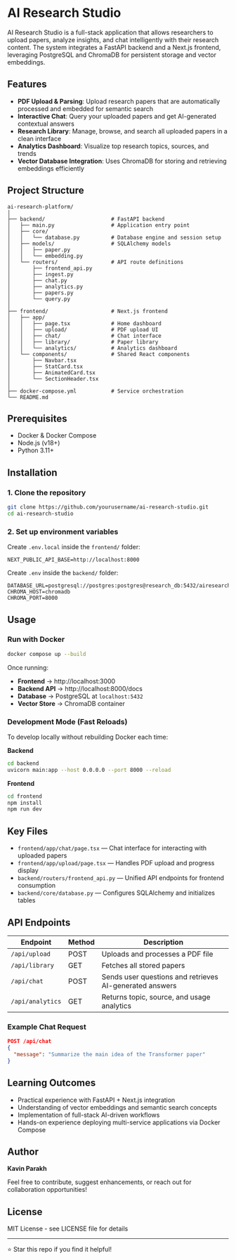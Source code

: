 # AI Research Studio

AI Research Studio is a full-stack application that allows researchers to upload papers, analyze insights, and chat intelligently with their research content. The system integrates a FastAPI backend and a Next.js frontend, leveraging PostgreSQL and ChromaDB for persistent storage and vector embeddings.

## Features

- **PDF Upload & Parsing**: Upload research papers that are automatically processed and embedded for semantic search
- **Interactive Chat**: Query your uploaded papers and get AI-generated contextual answers
- **Research Library**: Manage, browse, and search all uploaded papers in a clean interface
- **Analytics Dashboard**: Visualize top research topics, sources, and trends
- **Vector Database Integration**: Uses ChromaDB for storing and retrieving embeddings efficiently

## Project Structure

```
ai-research-platform/
│
├── backend/                     # FastAPI backend
│   ├── main.py                  # Application entry point
│   ├── core/
│   │   └── database.py          # Database engine and session setup
│   ├── models/                  # SQLAlchemy models
│   │   ├── paper.py
│   │   └── embedding.py
│   └── routers/                 # API route definitions
│       ├── frontend_api.py
│       ├── ingest.py
│       ├── chat.py
│       ├── analytics.py
│       ├── papers.py
│       └── query.py
│
├── frontend/                    # Next.js frontend
│   ├── app/
│   │   ├── page.tsx             # Home dashboard
│   │   ├── upload/              # PDF upload UI
│   │   ├── chat/                # Chat interface
│   │   ├── library/             # Paper library
│   │   └── analytics/           # Analytics dashboard
│   └── components/              # Shared React components
│       ├── Navbar.tsx
│       ├── StatCard.tsx
│       ├── AnimatedCard.tsx
│       └── SectionHeader.tsx
│
├── docker-compose.yml           # Service orchestration
└── README.md
```

## Prerequisites

- Docker & Docker Compose
- Node.js (v18+)
- Python 3.11+

## Installation

### 1. Clone the repository

```bash
git clone https://github.com/yourusername/ai-research-studio.git
cd ai-research-studio
```

### 2. Set up environment variables

Create `.env.local` inside the `frontend/` folder:

```env
NEXT_PUBLIC_API_BASE=http://localhost:8000
```

Create `.env` inside the `backend/` folder:

```env
DATABASE_URL=postgresql://postgres:postgres@research_db:5432/airesearch
CHROMA_HOST=chromadb
CHROMA_PORT=8000
```

## Usage

### Run with Docker

```bash
docker compose up --build
```

Once running:

- **Frontend** → http://localhost:3000
- **Backend API** → http://localhost:8000/docs
- **Database** → PostgreSQL at `localhost:5432`
- **Vector Store** → ChromaDB container

### Development Mode (Fast Reloads)

To develop locally without rebuilding Docker each time:

**Backend**

```bash
cd backend
uvicorn main:app --host 0.0.0.0 --port 8000 --reload
```

**Frontend**

```bash
cd frontend
npm install
npm run dev
```

## Key Files

- `frontend/app/chat/page.tsx` — Chat interface for interacting with uploaded papers
- `frontend/app/upload/page.tsx` — Handles PDF upload and progress display
- `backend/routers/frontend_api.py` — Unified API endpoints for frontend consumption
- `backend/core/database.py` — Configures SQLAlchemy and initializes tables

## API Endpoints

| Endpoint | Method | Description |
|----------|--------|-------------|
| `/api/upload` | POST | Uploads and processes a PDF file |
| `/api/library` | GET | Fetches all stored papers |
| `/api/chat` | POST | Sends user questions and retrieves AI-generated answers |
| `/api/analytics` | GET | Returns topic, source, and usage analytics |

### Example Chat Request

```json
POST /api/chat
{
  "message": "Summarize the main idea of the Transformer paper"
}
```

## Learning Outcomes

- Practical experience with FastAPI + Next.js integration
- Understanding of vector embeddings and semantic search concepts
- Implementation of full-stack AI-driven workflows
- Hands-on experience deploying multi-service applications via Docker Compose

## Author

**Kavin Parakh**

Feel free to contribute, suggest enhancements, or reach out for collaboration opportunities!

## License

MIT License - see LICENSE file for details

---

⭐ Star this repo if you find it helpful!